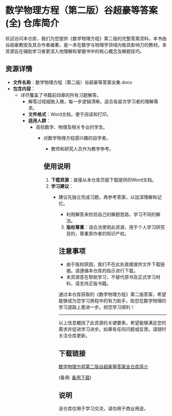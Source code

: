 # 数学物理方程（第二版）谷超豪等答案(全) 仓库简介

欢迎访问本仓库，我们为您提供《数学物理方程》第二版的完整答案资料。本书由谷超豪教授及其合作者编著，是一本在数学与物理学领域内极具影响力的教材。本资源旨在辅助学习者更深入地理解和掌握书中的核心概念及解题技巧。

## 资源详情

- **文件名称**：数学物理方程（第二版）谷超豪等答案全集.docx
- **包含内容**：
    - 详尽覆盖了书籍前四章的所有习题解答。
        - 解答过程细致入微，每一步逻辑清晰，适合各层次学习者的理解需求。
        - **文件格式**：Word文档，便于阅读和打印。
        - **适用人群**：
            - 高校数学、物理及相关专业的学生。
                - 对数学物理方程感兴趣的自学者。
                    - 教师和研究人员作为教学参考。

                    ## 使用说明

                    1. **下载资源**：直接从本仓库页面下载提供的Word文档。
                    2. **学习建议**：
                       - 建议先独立完成习题，再参考答案，以加深理解和记忆。
                          - 利用解答来检验自己的解题思路，学习不同的解法。
                          3. **版权尊重**：请合法使用此资源，用于个人学习研究目的，尊重原作者的知识产权。

                          ## 注意事项

                          - 由于版权原因，我们不在此处直接提供文件下载链接。请遵循本仓库的指示进行下载。
                          - 本资源意在帮助学习，不替代原书及正式学习材料，请支持正版书籍。

                          通过本仓库获取的《数学物理方程》第二版答案，希望能够成为您学习旅程中的有力助手，助您在数学物理的学习道路上更进一步。祝您学习顺利！

                          ---

                          以上信息概括了此资源的关键要素，希望能够满足您的需求并促进学习进步。如果有任何问题或反馈，请随时关注仓库更新。

                          ## 下载链接
                          [数学物理方程第二版谷超豪等答案全仓库简介](https://pan.quark.cn/s/0e60bbc1932d) 

                          (备用: [备用下载](https://pan.baidu.com/s/1DHw6tihLkJlLPyVC66AOfw?pwd=1234))

                          ## 说明

                          该仓库仅用于学习交流，请勿用于商业用途。

